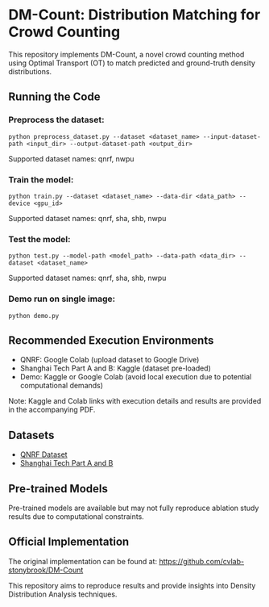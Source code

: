 # DM-Count: Distribution Matching for Crowd Counting

This repository implements DM-Count, a novel crowd counting method using Optimal Transport (OT) to match predicted and ground-truth density distributions.

## Running the Code

### Preprocess the dataset:
```
python preprocess_dataset.py --dataset <dataset_name> --input-dataset-path <input_dir> --output-dataset-path <output_dir>
```
Supported dataset names: qnrf, nwpu

### Train the model:
```
python train.py --dataset <dataset_name> --data-dir <data_path> --device <gpu_id>
```
Supported dataset names: qnrf, sha, shb, nwpu

### Test the model:
```
python test.py --model-path <model_path> --data-path <data_dir> --dataset <dataset_name>
```
Supported dataset names: qnrf, sha, shb, nwpu

### Demo run on single image:
```
python demo.py
```

## Recommended Execution Environments

- QNRF: Google Colab (upload dataset to Google Drive)
- Shanghai Tech Part A and B: Kaggle (dataset pre-loaded)
- Demo: Kaggle or Google Colab (avoid local execution due to potential computational demands)

Note: Kaggle and Colab links with execution details and results are provided in the accompanying PDF.

## Datasets

- [QNRF Dataset](https://www.crcv.ucf.edu/data/ucf-qnrf/)
- [Shanghai Tech Part A and B](https://www.kaggle.com/tthien/shanghaitech)

## Pre-trained Models

Pre-trained models are available but may not fully reproduce ablation study results due to computational constraints.

## Official Implementation

The original implementation can be found at: https://github.com/cvlab-stonybrook/DM-Count

This repository aims to reproduce results and provide insights into Density Distribution Analysis techniques.
